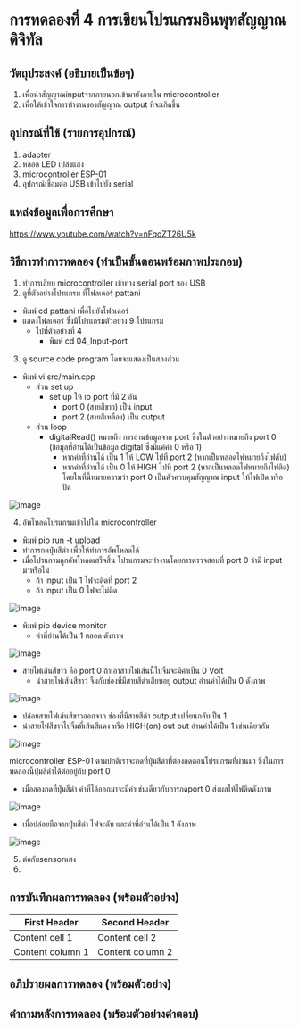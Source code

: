 # การทดลองที่ 4 การเขียนโปรแกรมอินพุทสัญญาณดิจิทัล

## วัตถุประสงค์ (อธิบายเป็นข้อๆ)
1. เพื่อนำสัญญาณinputจากภายนอกเข้ามายังภายใน microcontroller
2. เพื่อให้เข้าใจการทำงานของสัญญาณ output ที่จะเกิดขึ้น

## อุปกรณ์ที่ใช้ (รายการอุปกรณ์)
1. adapter
2. หลอด LED เปล่งแสง
3. microcontroller ESP-01
4. อุปกรณ์เชื่อมต่อ USB เข้าไปยัง serial

## แหล่งข้อมูลเพื่อการศึกษา
https://www.youtube.com/watch?v=nFqoZT26U5k

## วิธีการทำการทดลอง (ทำเป็นขั้นตอนพร้อมภาพประกอบ)
1. ทำการเสียบ microcontroller เข้าทาง serial port ของ USB 
2. ดูที่ตัวอย่างโปรแกรม ที่โฟลเดอร์ pattani
- พิมพ์ cd pattani เพื่อไปยังโฟลเดอร์
- แสดงโฟลเดอร์ ซึ่งมีโปรแกรมตัวอย่าง 9 โปรแกรม
  - ไปที่ตัวอย่างที่ 4
    - พิมพ์ cd 04_Input-port
3. ดู source code program โดยจะแสดงเป็นสองส่วน
- พิมพ์ vi src/main.cpp
  - ส่วน set up
    - set up ให้ io port ที่มี 2 อัน
      - port 0 (สายสีขาว) เป็น input
      - port 2 (สายสีเหลือง) เป็น output
  - ส่วน loop
    - digitalRead() หมายถึง การอ่านข้อมูลจาก port ซึ่งในตัวอย่างหมายถึง port 0 (ข้อมูลที่อ่านได้เป็นข้อมูล digital ซึ่งมีแค่ค่า 0 หรือ 1)
      - หากค่าที่อ่านได้ เป็น 1 ให้ LOW ไปที่ port 2 (หากเป็นหลอดไฟหมายถึงไฟดับ)
      - หากค่าที่อ่านได้ เป็น 0 ให้ HIGH ไปที่ port 2 (หากเป็นหลอดไฟหมายถึงไฟติด)
    โดยในที่นี้หมายความว่า port 0 เป็นตัวควบคุมสัญญาณ input ให้ไฟเปิด หรือ ปิด
 
![image](https://user-images.githubusercontent.com/80879966/112081407-2ff7a680-8bb6-11eb-8f2c-0da37291d882.jpg)

4. อัพโหลดโปรแกรมเข้าไปใน microcontroller
 - พิมพ์ pio run -t upload
 - ทำการกดปุ่มสีดำ เพื่อให้ทำการอัพโหลดได้
 - เมื่อโปรแกรมถูกอัพโหลดเสร็จสิ้น โปรแกรมจะทำงานโดยการตรวจสอบที่ port 0 ว่ามี input มาหรือไม่
    - ถ้า input เป็น 1 ไฟจะติดที่ port 2
    - ถ้า input เป็น 0 ไฟจะไม่ติด
     
![image](https://user-images.githubusercontent.com/80879966/112139035-d8345c00-8c04-11eb-8b8b-cbdebca7f3c4.jpg)

  - พิมพ์ pio device monitor
    - ค่าที่อ่านได้เป็น 1 ตลอด ดังภาพ

![image](https://user-images.githubusercontent.com/80879966/112141149-86410580-8c07-11eb-8024-c3718b21e5cb.jpg)

- สายไฟเส้นสีขาว คือ port 0 ถ้าเอาสายไฟเส้นนี้ไปจิ้มจะมีค่าเป็น 0 Volt
  - นำสายไฟเส้นสีขาว จิ้มกับช่องที่มีสายสีดำเสียบอยู่ output อ่านค่าได้เป็น 0 ดังภาพ
  
![image](https://user-images.githubusercontent.com/80879966/112145978-9bb92e00-8c0d-11eb-9cfd-d1d932cd2504.jpg)
  
  - ปล่อยสายไฟเส้นสีขาวออกจาก ช่องที่มีสายสีดำ output เปลี่ยนกลับเป็น 1
  - นำสายไฟสีขาวไปจิ้มที่เส้นสีแดง หรือ HIGH(on) out put อ่านค่าได้เป็น 1 เช่นเดียวกัน

![image](https://user-images.githubusercontent.com/80879966/112145984-9d82f180-8c0d-11eb-9977-d7e8e5682249.jpg)
  
  microcontroller ESP-01 ตามปกติเราจะกดที่ปุ่มสีดำที่ต้องกดตอนโปรแกรมที่ผ่านมา ซึ่งในการทดลองนี้ปุ่มสีดำได้ต่ออยู่กับ port 0 
  - เมื่อลองกดที่ปุ่มสีดำ ค่าที่ได้ออกมาจะมีค่าเช่นเดียวกับการกดport 0 ส่งผลให้ไฟติดดังภาพ

![image](https://user-images.githubusercontent.com/80879966/112144832-3add2600-8c0c-11eb-86ea-446ec0fa337f.jpg)

  - เมื่อปล่อยมือจากปุ่มสีดำ ไฟจะดับ และค่าที่อ่านได้เป็น 1 ดังภาพ

![image](https://user-images.githubusercontent.com/80879966/112144869-3dd81680-8c0c-11eb-908e-643573ce9f53.jpg)

5. ต่อกับsensorแสง
6. 
## การบันทึกผลการทดลอง (พร้อมตัวอย่าง)
First Header | Second Header
------------ | -------------
Content cell 1 | Content cell 2
Content column 1 | Content column 2


## อภิปรายผลการทดลอง (พร้อมตัวอย่าง)

## คำถามหลังการทดลอง (พร้อมตัวอย่างคำตอบ)
